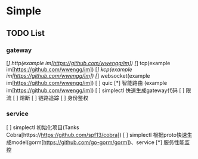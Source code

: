 # Simple

## TODO List

### gateway
[*] http(example im[https://github.com/wwengg/im])
[*] tcp(example im[https://github.com/wwengg/im])
[*] kcp(example im[https://github.com/wwengg/im])
[*] websocket(example im[https://github.com/wwengg/im])
[ ] quic
[*] 智能路由 (example im[https://github.com/wwengg/im])
[ ] simplectl 快速生成gateway代码
[ ] 限流
[ ] 熔断
[ ] 链路追踪
[ ] 身份鉴权
 
### service
[ ] simplectl 初始化项目(Tanks Cobra[https://https://github.com/spf13/cobra])
[ ] simplectl 根据proto快速生成model(gorm[https://github.com/go-gorm/gorm])、service
[*] 服务性能监控
